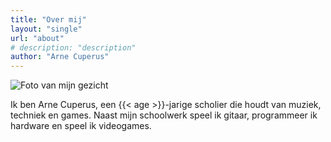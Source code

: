 ```yaml
---
title: "Over mij"
layout: "single"
url: "about"
# description: "description"
author: "Arne Cuperus"
---
```



![Foto van mijn gezicht](/face.png#center)

Ik ben Arne Cuperus, een {{< age >}}-jarige scholier die houdt van muziek, techniek en games. Naast mijn schoolwerk speel ik gitaar, programmeer ik hardware en speel ik videogames. 